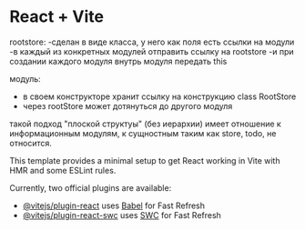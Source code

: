 # React + Vite

rootstore:
-сделан в виде класса, у него как поля есть ссылки на модули
-в каждый из конкретных модулей отправить ссылку на rootstore
-и при создании каждого модуля внутрь модуля передать this

модуль:

- в своем конструкторе хранит ссылку на конструкцию class RootStore
- через rootStore может дотянуться до другого модуля

такой подход "плоской структуы" (без иерархии) имеет отношение к информационным модулям, к сущностным таким как store, todo, не относится.

This template provides a minimal setup to get React working in Vite with HMR and some ESLint rules.

Currently, two official plugins are available:

- [@vitejs/plugin-react](https://github.com/vitejs/vite-plugin-react/blob/main/packages/plugin-react/README.md) uses [Babel](https://babeljs.io/) for Fast Refresh
- [@vitejs/plugin-react-swc](https://github.com/vitejs/vite-plugin-react-swc) uses [SWC](https://swc.rs/) for Fast Refresh
